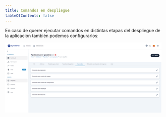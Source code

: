 ```yaml
---
title: Comandos en despliegue
tableOfContents: false
---
```


En caso de querer ejecutar comandos en distintas etapas del despliegue de la aplicación también podemos configurarlos:

<a href="/src/content/docs/img/how-to/pasos-para-levantar-app/ejecutar-cmds-despliegue/lista-comandos.png" target="_blank">
    <img src="/src/content/docs/img/how-to/pasos-para-levantar-app/ejecutar-cmds-despliegue/lista-comandos.png" alt="lista de comandos">
</a>